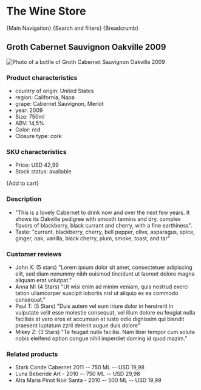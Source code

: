 # The Wine Store

{Main Navigation}
{Search and filters}
{Breadcrumb}

## Groth Cabernet Sauvignon Oakville 2009

![Photo of a bottle of Groth Cabernet Sauvignon Oakville 2009](/images/bottle.png)

### Product characteristics
- country of origin: United States
- region: California, Napa
- grape: Cabernet Sauvignon, Merlot
- year: 2009
- Size: 750ml
- ABV: 14,5%
- Color: red
- Closure type: cork
### SKU characteristics
- Price: USD 42,99
- Stock status: avaliable

{Add to cart}

### Description
- "This is a lovely Cabernet to drink now and over the next few years. It shows its Oakville pedigree with smooth tannins and dry, complex flavors of blackberry, black currant and cherry, with a fine earthiness".
- Taste: "currant, blackberry, cherry, bell pepper, olive, asparagus, spice, ginger, oak, vanilla, black cherry, plum, smoke, toast, and tar"

### Customer reviews
- John X: (5 stars) "Lorem ipsum dolor sit amet, consectetuer adipiscing elit, sed diam nonummy nibh euismod tincidunt ut laoreet dolore magna aliquam erat volutpat."
- Anna M: (4 Stars) "Ut wisi enim ad minim veniam, quis nostrud exerci tation ullamcorper suscipit lobortis nisl ut aliquip ex ea commodo consequat."
- Paul T: (5 Stars) "Duis autem vel eum iriure dolor in hendrerit in vulputate velit esse molestie consequat, vel illum dolore eu feugiat nulla facilisis at vero eros et accumsan et iusto odio dignissim qui blandit praesent luptatum zzril delenit augue duis dolore"
- Mikey Z: (3 Stars) "Te feugait nulla facilisi. Nam liber tempor cum soluta nobis eleifend option congue nihil imperdiet doming id quod mazim."

### Related products
- Stark Conde Cabernet 2011
	-- 750 ML
	-- USD 19,98
- Luna Beberide Art - 2010
	-- 750 ML
	-- USD 29,98
- Alta Maria Pinot Noir Santa - 2010
	-- 500 ML
	-- USD 19,99